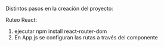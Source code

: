 Distintos pasos en la creación del proyecto:

Ruteo React:
1) ejecutar npm install react-router-dom
2) En App.js se configuran las rutas a través del componente <Routes>